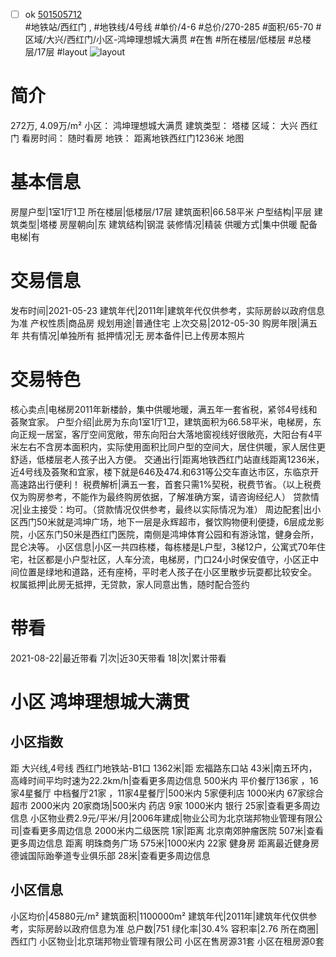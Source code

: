 - [ ] ok [501505712](https://bj.5i5j.com/ershoufang/501505712.html)  
 #地铁站/西红门 ,  #地铁线/4号线
#单价/4-6 #总价/270-285 #面积/65-70   #区域/大兴/西红门/小区-鸿坤理想城大满贯 #在售 #所在楼层/低楼层 #总楼层/17层 #layout 
![layout](http://image2a.5i5j.com/scm/HOUSE_CUSTOMER/6166956169c9447ba4902758afa6ab48.jpg_P5.jpg) 
# 简介 
 272万,  4.09万/m² 
小区： 鸿坤理想城大满贯
建筑类型： 塔楼
区域： 大兴 西红门
看房时间： 随时看房
地铁： 距离地铁西红门1236米 地图
# 基本信息 
 房屋户型|1室1厅1卫
所在楼层|低楼层/17层
建筑面积|66.58平米
户型结构|平层
建筑类型|塔楼
房屋朝向|东
建筑结构|钢混
装修情况|精装
供暖方式|集中供暖
配备电梯|有
# 交易信息 
 发布时间|2021-05-23
建筑年代|2011年|建筑年代仅供参考，实际房龄以政府信息为准
产权性质|商品房
规划用途|普通住宅
上次交易|2012-05-30
购房年限|满五年
共有情况|单独所有
抵押情况|无
房本备件|已上传房本照片
# 交易特色 
 核心卖点|电梯房2011年新楼龄，集中供暖地暖，满五年一套省税，紧邻4号线和荟聚宜家。
户型介绍|此房为东向1室1厅1卫，建筑面积为66.58平米，电梯房，东向正规一居室，客厅空间宽敞，带东向阳台大落地窗视线好很敞亮，大阳台有4平米左右不含房本面积内，实际使用面积比同户型的空间大，居住供暖，家人居住更舒适，低楼层老人孩子出入方便。
交通出行|距离地铁西红门站直线距离1236米，近4号线及荟聚和宜家，楼下就是646及474.和631等公交车直达市区，东临京开高速路出行便利！
税费解析|满五一套，首套只需1%契税，税费节省。（以上税费仅为购房参考，不能作为最终购房依据，了解准确方案，请咨询经纪人）
贷款情况|业主接受：均可。（贷款情况仅供参考，最终以实际情况为准）
周边配套|出小区西门50米就是鸿坤广场，地下一层是永辉超市，餐饮购物便利便捷，6层成龙影院，小区东门50米是西红门医院，南侧是鸿坤体育公园和有游泳馆，健身会所，昆仑决等。
小区信息|小区一共四栋楼，每栋楼是L户型，3梯12户，公寓式70年住宅，社区都是小户型社区，人车分流，电梯房，门口24小时保安值守，小区正中间位置是绿地和道路，还有座椅，平时老人孩子在小区里散步玩耍都比较安全。
权属抵押|此房无抵押，无贷款，家人同意出售，随时配合签约
# 带看 
 2021-08-22|最近带看	 7|次|近30天带看	 18|次|累计带看
# 小区 鸿坤理想城大满贯
## 小区指数 
 距 大兴线,4号线 西红门地铁站-B1口 1362米|距 宏福路东口站 43米|南五环内， 高峰时间平均时速为22.2km/h|查看更多周边信息
500米内 平价餐厅136家 ，16家4星餐厅
中档餐厅21家 ，11家4星餐厅|500米内 5家便利店
1000米内 67家综合超市
2000米内 20家商场|500米内 药店 9家
1000米内 银行 25家|查看更多周边信息
小区物业费2.9元/平米/月|2006年建成|物业公司为北京瑞邦物业管理有限公司|查看更多周边信息
2000米内二级医院 1家|距离 北京南郊肿瘤医院  507米|查看更多周边信息
距离 明珠商务广场 575米|1000米内 22家 健身房
距离最近健身房德诚国际跆拳道专业俱乐部 28米|查看更多周边信息
## 小区信息 
 小区均价|45880元/m²
建筑面积|1100000m²
建筑年代|2011年|建筑年代仅供参考，实际房龄以政府信息为准
总户数|751
绿化率|30.4%
容积率|2.76
所在商圈|西红门
小区物业|北京瑞邦物业管理有限公司
小区在售房源31套
小区在租房源0套
